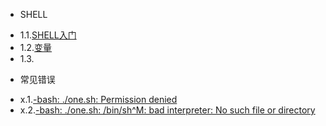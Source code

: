 * SHELL
 - 1.1.[SHELL入门](1.1.md)
 - 1.2.[变量](1.2.md)
 - 1.3.[](1.3.md)
* 常见错误
 - x.1.[-bash: ./one.sh: Permission denied](x.1.md)
 - x.2.[-bash: ./one.sh: /bin/sh^M: bad interpreter: No such file or directory](x.2.md)